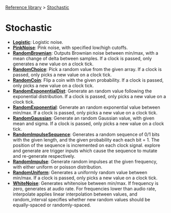 [Reference library](../index.md) > [Stochastic](index.md)

# Stochastic

- **[Logistic](logistic/index.md)**: Logistic noise.
- **[PinkNoise](pinknoise/index.md)**: Pink noise, with specified low/high cutoffs.
- **[RandomBrownian](randombrownian/index.md)**: Outputs Brownian noise between min/max, with a mean change of delta between samples. If a clock is passed, only generates a new value on a clock tick.
- **[RandomChoice](randomchoice/index.md)**: Pick a random value from the given array. If a clock is passed, only picks a new value on a clock tick.
- **[RandomCoin](randomcoin/index.md)**: Flip a coin with the given probability. If a clock is passed, only picks a new value on a clock tick.
- **[RandomExponentialDist](randomexponentialdist/index.md)**: Generate an random value following the exponential distribution. If a clock is passed, only picks a new value on a clock tick.
- **[RandomExponential](randomexponential/index.md)**: Generate an random exponential value between min/max. If a clock is passed, only picks a new value on a clock tick.
- **[RandomGaussian](randomgaussian/index.md)**: Generate an random Gaussian value, with given mean and sigma. If a clock is passed, only picks a new value on a clock tick.
- **[RandomImpulseSequence](randomimpulsesequence/index.md)**: Generates a random sequence of 0/1 bits with the given length, and the given probability each each bit = 1. The position of the sequence is incremented on each clock signal. explore and generate are trigger inputs which cause the sequence to mutate and re-generate respectively.
- **[RandomImpulse](randomimpulse/index.md)**: Generate random impulses at the given frequency, with either uniform or poisson distribution.
- **[RandomUniform](randomuniform/index.md)**: Generates a uniformly random value between min/max. If a clock is passed, only picks a new value on a clock tick.
- **[WhiteNoise](whitenoise/index.md)**: Generates whitenoise between min/max. If frequency is zero, generates at audio rate. For frequencies lower than audio rate, interpolate applies linear interpolation between values, and random_interval specifies whether new random values should be equally-spaced or randomly-spaced.

